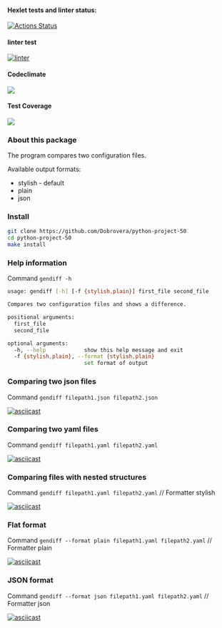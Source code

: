 #### Hexlet tests and linter status:
[![Actions Status](https://github.com/Dobrovera/python-project-50/workflows/hexlet-check/badge.svg)](https://github.com/Dobrovera/python-project-50/actions)
#### linter test
[![linter](https://github.com/Dobrovera/python-project-50/actions/workflows/make-lint.yml/badge.svg)](https://github.com/Dobrovera/python-project-50/actions/workflows/make-lint.yml)
#### Codeclimate
<a href="https://codeclimate.com/github/Dobrovera/python-project-50/maintainability"><img src="https://api.codeclimate.com/v1/badges/b781c7194aeb1bbbb189/maintainability" /></a>
#### Test Coverage
<a href="https://codeclimate.com/github/Dobrovera/python-project-50/test_coverage"><img src="https://api.codeclimate.com/v1/badges/b781c7194aeb1bbbb189/test_coverage" /></a>

### About this package
The program compares two configuration files. 

Available output formats:
* stylish - default
* plain
* json

### Install
```bash
git clone https://github.com/Dobrovera/python-project-50
cd python-project-50
make install
```

### Help information
Command ```gendiff -h ```

```bash
usage: gendiff [-h] [-f {stylish,plain}] first_file second_file

Compares two configuration files and shows a difference.

positional arguments:
  first_file
  second_file

optional arguments:
  -h, --help            show this help message and exit
  -f {stylish,plain}, --format {stylish,plain}
                        set format of output
```
### Comparing two json files
Command ```gendiff filepath1.json filepath2.json```

[![asciicast](https://asciinema.org/a/540252.svg)](https://asciinema.org/a/540252)


### Comparing two yaml files
Command ```gendiff filepath1.yaml filepath2.yaml```

[![asciicast](https://asciinema.org/a/540253.svg)](https://asciinema.org/a/540253)

### Comparing files with nested structures
Command ```gendiff filepath1.yaml filepath2.yaml``` //
Formatter stylish

[![asciicast](https://asciinema.org/a/560284.svg)](https://asciinema.org/a/560284)


### Flat format
Command ```gendiff --format plain filepath1.yaml filepath2.yaml``` //
Formatter plain

[![asciicast](https://asciinema.org/a/563624.svg)](https://asciinema.org/a/563624)


### JSON format
Command ```gendiff --format json filepath1.yaml filepath2.yaml``` //
Formatter json

[![asciicast](https://asciinema.org/a/563880.svg)](https://asciinema.org/a/563880)